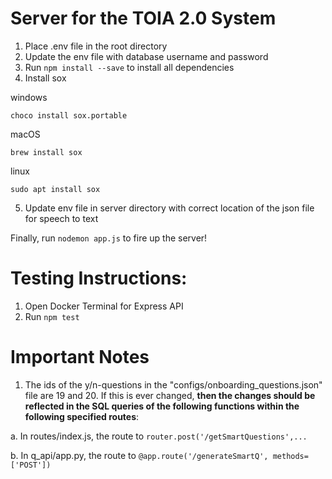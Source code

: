# Server for the TOIA 2.0 System
1. Place .env file in the root directory
2. Update the env file with database username and password
3. Run `npm install --save` to install all dependencies
4. Install sox

windows

    choco install sox.portable 

macOS

    brew install sox

linux

    sudo apt install sox

5. Update env file in server directory with correct location of the json file for speech to text

Finally, run `nodemon app.js` to fire up the server!

# Testing Instructions:

1. Open Docker Terminal for Express API
2. Run `npm test`


# Important Notes

1. The ids of the y/n-questions in the "configs/onboarding_questions.json" file are 19 and 20. If this is ever changed, **then the changes should be reflected in the SQL queries of the following functions within the following specified routes**:

a. In routes/index.js, the route to `router.post('/getSmartQuestions',...`

b. In q_api/app.py, the route to `@app.route('/generateSmartQ', methods=['POST'])`